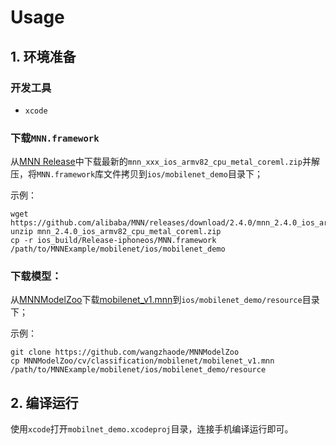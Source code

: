 # Usage

## 1. 环境准备

### 开发工具
- `xcode`


### 下载`MNN.framework`
从[MNN Release](https://github.com/alibaba/MNN/releases)中下载最新的`mnn_xxx_ios_armv82_cpu_metal_coreml.zip`并解压，将`MNN.framework`库文件拷贝到`ios/mobilenet_demo`目录下；

示例：
```
wget https://github.com/alibaba/MNN/releases/download/2.4.0/mnn_2.4.0_ios_armv82_cpu_metal_coreml.zip
unzip mnn_2.4.0_ios_armv82_cpu_metal_coreml.zip
cp -r ios_build/Release-iphoneos/MNN.framework /path/to/MNNExample/mobilenet/ios/mobilenet_demo
```

### 下载模型：
从[MNNModelZoo](https://github.com/wangzhaode/MNNModelZoo)下载[mobilenet_v1.mnn](https://github.com/wangzhaode/MNNModelZoo/blob/main/cv/classification/mobilenet/mobilenet_v1.mnn)到`ios/mobilenet_demo/resource`目录下；

示例：
```
git clone https://github.com/wangzhaode/MNNModelZoo
cp MNNModelZoo/cv/classification/mobilenet/mobilenet_v1.mnn /path/to/MNNExample/mobilenet/ios/mobilenet_demo/resource
```

## 2. 编译运行

使用`xcode`打开`mobilnet_demo.xcodeproj`目录，连接手机编译运行即可。
